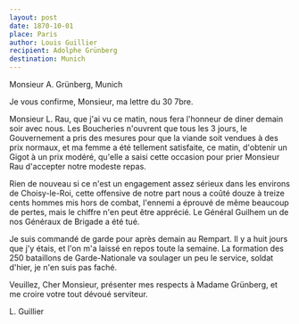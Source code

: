 ```yaml
---
layout: post
date: 1870-10-01
place: Paris
author: Louis Guillier
recipient: Adolphe Grünberg
destination: Munich
---
```


Monsieur A. Grünberg, Munich


Je vous confirme, Monsieur, ma lettre du 30 7bre.

Monsieur L. Rau, que j'ai vu ce matin, nous fera l'honneur de diner demain soir
avec nous. Les Boucheries n'ouvrent que tous les 3 jours, le Gouvernement
a pris des mesures pour que la viande soit vendues à des prix normaux, et ma
femme a été tellement satisfaite, ce matin, d'obtenir un Gigot à un prix
modéré, qu'elle a saisi cette occasion pour prier Monsieur Rau d'accepter notre
modeste repas.

Rien de nouveau si ce n'est un engagement assez sérieux dans les environs de
Choisy-le-Roi, cette offensive de notre part nous a coûté douze à treize cents
hommes mis hors de combat, l'ennemi a éprouvé de même beaucoup de pertes, mais
le chiffre n'en peut être apprécié. Le Général Guilhem un de nos Généraux de
Brigade a été tué.

Je suis commandé de garde pour après demain au Rempart. Il y a huit jours que
j'y étais, et l'on m'a laissé en repos toute la semaine. La formation des 250
bataillons de Garde-Nationale va soulager un peu le service, soldat d'hier, je
n'en suis pas faché.

Veuillez, Cher Monsieur, présenter mes respects à Madame Grünberg, et me croire
votre tout dévoué serviteur.


L. Guillier
